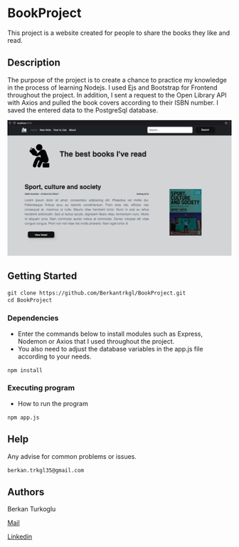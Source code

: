 # BookProject
This project is a website created for people to share the books they like and read. 

## Description
The purpose of the project is to create a chance to practice my knowledge in the process of learning Nodejs. I used Ejs and Bootstrap for Frontend throughout the project. In addition, I sent a request to the Open Library API with Axios and pulled the book covers according to their ISBN number. I saved the entered data to the PostgreSql database.


<img src="https://github.com/Berkantrkgl/BookProject/blob/main/image" width="800">

## Getting Started

```
git clone https://github.com/Berkantrkgl/BookProject.git
cd BookProject
```

### Dependencies

* Enter the commands below to install modules such as Express, Nodemon or Axios that I used throughout the project.
* You also need to adjust the database variables in the app.js file according to your needs.
```
npm install
```

### Executing program

* How to run the program

```
npm app.js
```

## Help

Any advise for common problems or issues.
```
berkan.trkgl35@gmail.com
```

## Authors

Berkan Turkoglu

[Mail](berkan.trkgl35@gmail.com)

[Linkedin](https://www.linkedin.com/in/berkanturkoglu/)
